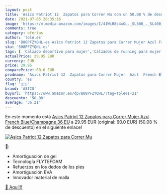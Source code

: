 ```yaml
---
layout: post
title: 'Asics Patriot 12  Zapatos para Correr Mu con un 50.08 % de descuento'
date: 2021-07-05 20:35:16
image: 'https://m.media-amazon.com/images/I/41WiR8s4xOL._SL500_._SL400_.jpg'
comments: true
category: ofertas
author: 'tole.es'
slug: 'B08PFZYQHL-es Asics Patriot 12 Zapatos para Correr Mujer Azul French...'
sku: 'B08PFZYQHL-es'
tags: [ 'Calzado deportivo para mujer','Calzados de running para mujer','Calzados para correr en asfalto para mujer','Zapatillas y calzado deportivo para mujer','Zapatos','Zapatos para mujer','Zapatos y complementos','asics','zapatos', ]
actualPrice: 29.95 EUR
currency: EUR
price: 29.95
comparePrice: 60.0 EUR
prodname: 'Asics Patriot 12  Zapatos para Correr Mujer  Azul  French Blue/Champagne   36 EU'
country: 'es'
flag: '🇪🇸'
brand: 'ASICS'
buyurl: 'https://www.amazon.es/dp/B08PFZYQHL/?tag=tolees-21'
descuento: '50.08'
average: '36.21'
---
```


En este momento está [Asics Patriot 12  Zapatos para Correr Mujer  Azul  French Blue/Champagne   36 EU](https://www.amazon.es/dp/B08PFZYQHL/?tag=tolees-21) a 29.95 EUR (original: 60.0 EUR) (50.08 %  de descuento) en el siguiente enlace!

[![Asics Patriot 12  Zapatos para Correr Mu](https://m.media-amazon.com/images/I/41WiR8s4xOL._SL500_._SL400_.jpg)](https://www.amazon.es/dp/B08PFZYQHL/?tag=tolees-21)

🔎:

- Amortiguación de gel
- Tecnología FLYTEFOAM
- Refuerzos en los dedos de los pies
- Amortiguación EVA
- Innovador material de malla

[🛒 Aquí!!!](https://www.amazon.es/dp/B08PFZYQHL/?tag=tolees-21)
